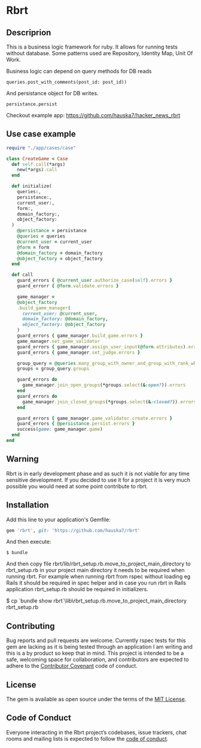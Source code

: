 # Rbrt

## Descriprion

This is a business logic framework for ruby. It allows for running tests without database. Some patterns used are Repository, Identity Map, Unit Of Work.

Business logic can depend on query methods for DB reads

  `queries.post_with_comments(post_id: post_id))`
  
And persistance object for DB writes.

  `persistance.persist`
  
Checkout example app: https://github.com/hauska7/hacker_news_rbrt

## Use case example

```ruby
require "./app/cases/case"

class CreateGame < Case
  def self.call(*args)
    new(*args).call
  end

  def initialize(
    queries:,
    persistance:,
    current_user:,
    form:,
    domain_factory:,
    object_factory:
  )
    @persistance = persistance
    @queries = queries
    @current_user = current_user
    @form = form
    @domain_factory = domain_factory
    @object_factory = object_factory
  end

  def call
    guard_errors { @current_user.authorize_case(self).errors }
    guard_errorr { @form.validate.errors }

    game_manager =
    @object_factory
    .build_game_manager(
      current_user: @current_user,
      domain_factory: @domain_factory,
      object_factory: @object_factory
    )   
    guard_errors { game_manager.build_game.errors }
    game_manager.set_game_validator
    guard_errors { game_manager.assign_user_input(@form.attributes).errors }
    guard_errors { game_manager.set_judge.errors }

    group_query = @queries.many_group_with_owner_and_group_with_rank_where_rank_ids(rank_ids: @form.rank_db_ids).groups
    groups = group_query.groups

    guard_errors do
      game_manager.join_open_groups(*groups.select(&:open?)).errors
    end
    guard_errors do
      game_manager.join_closed_groups(*groups.select(&:closed?)).errors
    end

    guard_errors { game_manager.game_validator.create.errors }
    guard_errors { @persistance.persist.errors }
    success(game: game_manager.game)
  end
end                
```

## Warning

Rbrt is in early development phase and as such it is not viable for any time sensitive development. If you decided to use it for a project it is very much possible you would need at some point contribute to rbrt.

## Installation

Add this line to your application's Gemfile:

```ruby
gem 'rbrt', git: 'https://github.com/hauska7/rbrt'
```

And then execute:

    $ bundle

And then copy file rbrt/lib/rbrt_setup.rb.move_to_project_main_directory to rbrt_setup.rb in your project main directory it needs to be required when running rbrt. For example when running rbrt from rspec without loading eg Rails it should be required in spec helper and in case you run rbrt in Rails application rbrt_setup.rb should be required in initializers.

   $ cp \`bundle show rbrt\`\lib\rbrt_setup.rb.move_to_project_main_directory rbrt_setup.rb

## Contributing

Bug reports and pull requests are welcome. Currently rspec tests for this gem are lacking as it is being tested through an application I am writing and this is a by product so keep that in mind. This project is intended to be a safe, welcoming space for collaboration, and contributors are expected to adhere to the [Contributor Covenant](http://contributor-covenant.org) code of conduct.

## License

The gem is available as open source under the terms of the [MIT License](https://opensource.org/licenses/MIT).

## Code of Conduct

Everyone interacting in the Rbrt project’s codebases, issue trackers, chat rooms and mailing lists is expected to follow the [code of conduct](https://github.com/hauska7/rbrt/blob/master/CODE_OF_CONDUCT.md).
